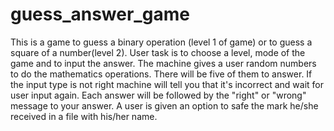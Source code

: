 # guess_answer_game
This is a game to guess a binary operation (level 1 of  game) or to guess a square of a number(level 2). User task is to choose a level, mode of the game and to input the answer. The machine gives a user random numbers to do the mathematics operations. There will be five of them to answer. If the input type is not right machine will tell you that it's incorrect and wait for user input again. Each answer will be followed by the "right" or "wrong"  message to your answer. A user is given an option to safe the mark he/she received in a file with his/her name.
